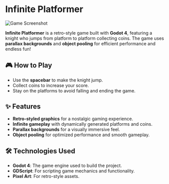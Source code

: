 # Infinite Platformer

![Game Screenshot](https://cloud-qftcz43t3-hack-club-bot.vercel.app/1image.png) 

**Infinite Platformer** is a retro-style game built with **Godot 4**, featuring a knight who jumps from platform to platform collecting coins. The game uses **parallax backgrounds** and **object pooling** for efficient performance and endless fun!  

## 🎮 How to Play  
- Use the **spacebar** to make the knight jump.  
- Collect coins to increase your score.  
- Stay on the platforms to avoid falling and ending the game.  

## ✨ Features  
- **Retro-styled graphics** for a nostalgic gaming experience.  
- **Infinite gameplay** with dynamically generated platforms and coins.  
- **Parallax backgrounds** for a visually immersive feel.  
- **Object pooling** for optimized performance and smooth gameplay.  

## 🛠️ Technologies Used  
- **Godot 4**: The game engine used to build the project.  
- **GDScript**: For scripting game mechanics and functionality.  
- **Pixel Art**: For retro-style assets.  
